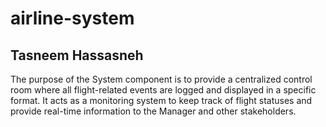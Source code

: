 # airline-system

## Tasneem Hassasneh

The purpose of the System component is to provide a centralized control room where all flight-related events are logged and displayed in a specific format. It acts as a monitoring system to keep track of flight statuses and provide real-time information to the Manager and other stakeholders.
